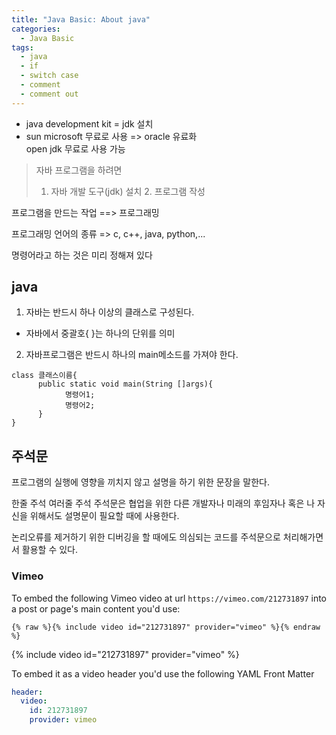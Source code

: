 ```yaml
---
title: "Java Basic: About java"
categories:
  - Java Basic
tags:
  - java
  - if
  - switch case
  - comment
  - comment out
---
```


* java development kit = jdk 설치
* sun microsoft	무료로 사용    => oracle 유료화  
  open jdk	       무료로 사용 가능

> 자바 프로그램을 하려면   
> 1. 자바 개발 도구(jdk) 설치 2. 프로그램 작성

프로그램을 만드는 작업 ==> 프로그래밍

프로그래밍 언어의 종류
=> c, c++, java, python,...

명령어라고 하는 것은 미리 정해져 있다

## java
1. 자바는 반드시 하나 이상의 클래스로 구성된다.
* 자바에서 중괄호{ }는 하나의 단위를 의미

2. 자바프로그램은 반드시 하나의 main메소드를 가져야 한다.
```
class 클래스이름{
      public static void main(String []args){
            명령어1;
            명령어2;
      }
}
```



## 주석문
프로그램의 실행에 영향을 끼치지 않고 설명을 하기 위한 문장을 말한다.

한줄 주석
여러줄 주석
주석문은 협업을 위한 다른 개발자나 미래의 후임자나 혹은 나 자신을 위해서도
설명문이 필요할 때에 사용한다.

논리오류를 제거하기 위한 디버깅을 할 때에도 의심되는 코드를 주석문으로 처리해가면서
활용할 수 있다.

### Vimeo

To embed the following Vimeo video at url `https://vimeo.com/212731897` into a post or page's main content you'd use: 

```liquid
{% raw %}{% include video id="212731897" provider="vimeo" %}{% endraw %}
```

{% include video id="212731897" provider="vimeo" %}

To embed it as a video header you'd use the following YAML Front Matter

```yaml
header:
  video:
    id: 212731897
    provider: vimeo
```